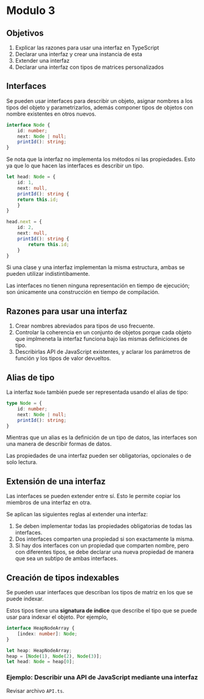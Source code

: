 # Modulo 3

## Objetivos

1. Explicar las razones para usar una interfaz en TypeScript
2. Declarar una interfaz y crear una instancia de esta
3. Extender una interfaz
4. Declarar una interfaz con tipos de matrices personalizados

## Interfaces

Se pueden usar interfaces para describir un objeto, asignar nombres a los tipos del objeto y parametrizarlos, además componer tipos de objetos con nombre existentes en otros nuevos.

```ts
interface Node {
    id: number;
    next: Node | null;
    printId(): string;
}
```

Se nota que la interfaz no implementa los métodos ni las propiedades. Esto ya que lo que hacen las interfaces es describir un tipo. 

```ts
let head: Node = {
    id: 1,
    next: null,
    printId(): string {
	return this.id;
    }
}

head.next = {
    id: 2,
    next: null,
    printId(): string {
        return this.id;
    }
}
```

Si una clase y una interfaz implementan la misma estructura, ambas se pueden utilizar indistintibamente.

Las interfaces no tienen ninguna representación en tiempo de ejecución; son únicamente una construcción en tiempo de compilación.

## Razones para usar una interfaz

1. Crear nombres abreviados para tipos de uso frecuente.
2. Controlar la coherencia en un conjunto de objetos porque cada objeto que implmeneta la interfaz funciona bajo las mismas definiciones de tipo.
3. Describirlas API de JavaScript existentes, y aclarar los parámetros de función y los tipos de valor devueltos.

## Alias de tipo

La interfaz `Node` también puede ser representada usando el alias de tipo:

```ts
type Node = {
    id: number;
    next: Node | null;
    printId(): string;
}
```

Mientras que un alias es la definición de un tipo de datos, las interfaces son una manera de describir formas de datos. 

Las propiedades de una interfaz pueden ser obligatorias, opcionales o de solo lectura.

## Extensión de una interfaz

Las interfaces se pueden extender entre sí. Esto le permite copiar los miembros de una interfaz en otra.

Se aplican las siguientes reglas al extender una interfaz:

1. Se deben implementar todas las propiedades obligatorias de todas las interfaces.
2. Dos interfaces comparten una propiedad si son exactamente la misma.
3. Si hay dos interfaces con un propiedad que comparten nombre, pero con diferentes tipos, se debe declarar una nueva propiedad de manera que sea un subtipo de ambas interfaces.

## Creación de tipos indexables

Se pueden usar interfaces que describan los tipos de matriz en los que se puede indexar.

Estos tipos tiene una **signatura de índice** que describe el tipo que se puede usar para indexar el objeto. Por ejemplo,

```ts
interface HeapNodeArray {
    [index: number]: Node;
}

let heap: HeapNodeArray;
heap = [Node(1), Node(2), Node(3)];
let head: Node = heap[0];
```

### Ejemplo: Describir una API de JavaScript mediante una interfaz

Revisar archivo `API.ts`.


